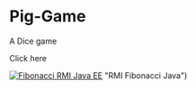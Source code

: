 # Pig-Game
A Dice game

Click here

[![Fibonacci RMI Java EE](http://img.youtube.com/vi/nX_inqaAzOI/0.jpg)](https://celebrated-cocada-cb84c3.netlify.app/) "RMI Fibonacci Java")

